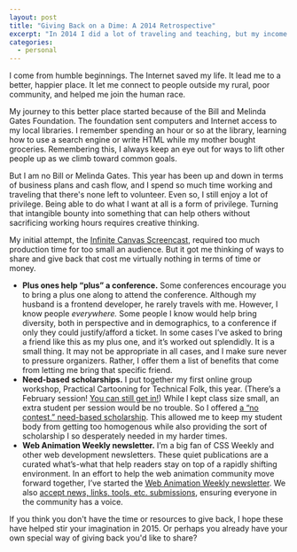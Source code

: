 ```yaml
---
layout: post
title: "Giving Back on a Dime: A 2014 Retrospective"
excerpt: "In 2014 I did a lot of traveling and teaching, but my income was spotty. While I'm privileged to do as I please, I had to think creatively to find ways to share my rather intangible bounty with others."
categories:
  - personal
---
```

I come from humble beginnings. The Internet saved my life. It lead me to a better, happier place. It let me connect to people outside my rural, poor community, and helped me join the human race.

My journey to this better place started because of the Bill and Melinda Gates Foundation. The foundation sent computers and Internet access to my local libraries. I remember spending an hour or so at the library, learning how to use a search engine or write HTML while my mother bought groceries. Remembering this, I always keep an eye out for ways to lift other people up as we climb toward common goals.

But I am no Bill or Melinda Gates. This year has been up and down in terms of business plans and cash flow, and I spend so much time working and traveling that there's none left to volunteer. Even so, I still enjoy a lot of privilege. Being able to do what I want at all is a form of privilege. Turning that intangible bounty into something that can help others without sacrificing working hours requires creative thinking.

My initial attempt, the [Infinite Canvas Screencast](http://theinfinitecanvas.com), required too much production time for too small an audience. But it got me thinking of ways to share and give back that cost me virtually nothing in terms of time or money.

* __Plus ones help “plus” a conference.__ Some conferences encourage you to bring a plus one along to attend the conference. Although my husband is a frontend developer, he rarely travels with me. However, I know people _everywhere._ Some people I know would help bring diversity, both in perspective and in demographics, to a conference if only they could justify/afford a ticket. In some cases I’ve asked to bring a friend like this as my plus one, and it’s worked out splendidly. It is a small thing. It may not be appropriate in all cases, and I make sure never to pressure organizers. Rather, I offer them a list of benefits that come from letting me bring that specific friend.
* __Need-based scholarships.__ I put together my first online group workshop, Practical Cartooning for Technical Folk, this year. (There’s a February session! [You can still get in!](http://rachelnabors.com/training/)) While I kept class size small, an extra student per session would be no trouble. So I offered [a “no contest,” need-based scholarship](https://docs.google.com/forms/d/1S1mVTDY08HeiRTij5z_-lflq7m91-kuTSeX650bok9g/viewform?usp=send_form). This allowed me to keep my student body from getting too homogenous while also providing the sort of scholarship I so desperately needed in my harder times.
* __Web Animation Weekly newsletter.__ I’m a big fan of CSS Weekly and other web development newsletters. These quiet publications are a curated what’s-what that help readers stay on top of a rapidly shifting environment. In an effort to help the web animation community move forward together, I’ve started the [Web Animation Weekly newsletter](http://eepurl.com/_Yc_L). We also [accept news, links, tools, etc. submissions](http://goo.gl/forms/lSufQ1D9mF), ensuring everyone in the community has a voice.

If you think you don't have the time or resources to give back, I hope these have helped stir your imagination in 2015. Or perhaps you already have your own special way of giving back you'd like to share?